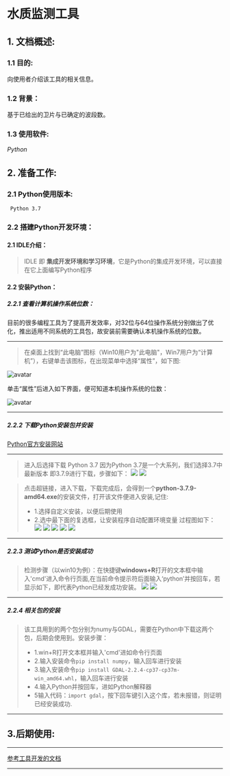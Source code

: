 # 水质监测工具
## 1. 文档概述:
### 1.1 目的:
向使用者介绍该工具的相关信息。
### 1.2 背景：
基于已给出的卫片与已确定的波段数。
### 1.3 使用软件:
*Python*

## 2. 准备工作:
### 2.1 Python使用版本:
     Python 3.7
### 2.2 搭建Python开发环境：
#### 2.1 IDLE介绍：
>IDLE 即 **集成开发环境和学习环境**，它是Python的集成开发环境，可以直接在它上面编写Python程序
#### 2.2 安装Python：
##### 2.2.1 查看计算机操作系统位数：
目前的很多编程工具为了提高开发效率，对32位与64位操作系统分别做出了优化，推出适用不同系统的工具包，故安装前需要确认本机操作系统的位数。
***

>在桌面上找到“此电脑”图标（Win10用户为"此电脑"，Win7用户为“计算机”），右键单击该图标，在出现菜单中选择“属性”，如下图:

![avatar](https://timgsa.baidu.com/timg?image&quality=80&size=b9999_10000&sec=1607509283173&di=fbe8d0409e44807f44b8e600743e78a0&imgtype=0&src=http%3A%2F%2Fgss0.baidu.com%2F-fo3dSag_xI4khGko9WTAnF6hhy%2Fzhidao%2Fpic%2Fitem%2Fb03533fa828ba61ebecf689a4734970a304e5965.jpg)
>
单击“属性”后进入如下界面，便可知道本机操作系统的位数：
>
![avatar](https://timgsa.baidu.com/timg?image&quality=80&size=b9999_10000&sec=1607509553549&di=f54e4ecfd147904595c3f6d257d3e9a4&imgtype=0&src=http%3A%2F%2Fgss0.baidu.com%2F-Po3dSag_xI4khGko9WTAnF6hhy%2Fzhidao%2Fpic%2Fitem%2Ffc1f4134970a304efea740a1d7c8a786c8175ce0.jpg)
***
##### 2.2.2 下载Python安装包并安装
[Python官方安装网站](https://www.python.org/downloads/)

****
>进入后选择下载 Python 3.7
>因为Python 3.7是一个大系列，我们选择3.7中最新版本 即3.7.9进行下载，步骤如下：
![](https://i.loli.net/2020/12/10/vmhX5rlPQVJSFDf.png)
![](https://i.loli.net/2020/12/10/vAK27pfaNVLbZk4.png)

>点击超链接，进入下载，下载完成后，会得到一个**python-3.7.9-amd64.exe**的安装文件，打开该文件便进入安装,记住:
>- 1.选择自定义安装，以便后期使用
>- 2.选中最下面的复选框，让安装程序自动配置环境变量
>过程图如下：
![](https://i.loli.net/2020/12/10/1f57SUMVOI2WBYe.png)
![](https://i.loli.net/2020/12/10/3Z9ivREBlJFXjur.png)
![](https://i.loli.net/2020/12/10/TQKz9sfMON8apEq.png)
![](https://i.loli.net/2020/12/10/DIbsOvPMNyTG5r1.png)
![](https://i.loli.net/2020/12/10/YRBA3PegIwisHxJ.png)
***

##### 2.2.3 测试Python是否安装成功
>检测步骤（以win10为例）：在快捷键**windows+R**打开的文本框中输入'cmd'进入命令行页面,在当前命令提示符后面输入‘python’并按回车，若显示如下，即代表Python已经发成功安装。
![](https://i.loli.net/2020/12/10/LM4NAWcurstlESf.png)
![](https://i.loli.net/2020/12/10/YQZb4P81FvwIrEB.png)
***
##### 2.2.4 相关包的安装
>该工具用到的两个包分别为numy与GDAL，需要在Python中下载这两个包，后期会使用到。安装步骤：
>- 1.win+R打开文本框并输入'cmd'进如命令行页面
>- 2.输入安装命令```pip install numpy```，输入回车进行安装
>- 3.输入安装命令```pip install GDAL-2.2.4-cp37-cp37m-win_amd64.whl```，输入回车进行安装
>- 4.输入Python并按回车，进如Python解释器
>- 5输入代码：```import gdal```，按下回车键引入这个库，若未报错，则证明已经安装成功.
***

## 3.后期使用:

***
[参考工具开发的文档](https://raw.githubusercontent.com/Jacob-xyb/DeyangWaterQualityAssessmentTool/master/README.md)

***

